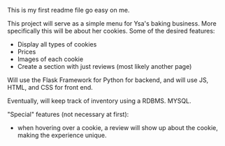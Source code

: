 This is my first readme file go easy on me.

This project will serve as a simple menu for Ysa's baking business.
More specifically this will be about her cookies.
Some of the desired features:
- Display all types of cookies
- Prices
- Images of each cookie
- Create a section with just reviews (most likely another page)


Will use the Flask Framework for Python for backend, and will use JS, HTML, and CSS for front end.

Eventually, will keep track of inventory using a RDBMS. MYSQL.


"Special" features (not necessary at first):
- when hovering over a cookie, a review will show up about the cookie, making the experience unique.